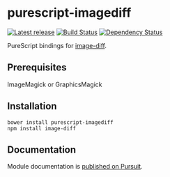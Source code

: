 # purescript-imagediff

[![Latest release](http://img.shields.io/bower/v/purescript-imagediff.svg)](https://github.com/slamdata/purescript-imagediff/releases)
[![Build Status](https://travis-ci.org/slamdata/purescript-imagediff.svg?branch=master)](https://travis-ci.org/slamdata/purescript-imagediff)
[![Dependency Status](https://www.versioneye.com/user/projects/56e7607496f80c00362cd8da/badge.svg?style=flat)](https://www.versioneye.com/user/projects/56e7607496f80c00362cd8da)

PureScript bindings for [image-diff](http://github.com/uber/image-diff).

## Prerequisites

ImageMagick or GraphicsMagick

## Installation

```shell
bower install purescript-imagediff
npm install image-diff
```

## Documentation

Module documentation is [published on Pursuit](http://pursuit.purescript.org/packages/purescript-imagediff).
